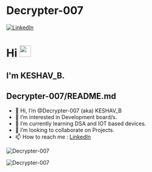 <h1 align="left" >Decrypter-007</h1>



<a href="https://www.linkedin.com/in/keshav-bhala/" target="_blank"><img alt="LinkedIn" src="https://img.shields.io/badge/linkedin%20-%230077B5.svg?&style=for-the-badge&logo=linkedin&logoColor=white" /></a>



<h1 align="left">Hi <img src="https://raw.githubusercontent.com/MartinHeinz/MartinHeinz/master/wave.gif" width="30px"></h1>
<h2 align="left">I'm KESHAV_B.</h2>



## Decrypter-007/README.md
- 👋 Hi, I’m @Decrypter-007 (aka) KESHAV_B
- 👀 I’m interested in Development board/s.
- 🌱 I’m currently learning DSA and IOT based devices.
- 💞️ I’m looking to collaborate on Projects.
- 📫 How to reach me :  [LinkedIn](https://in.linkedin.com/in/keshav-bhala-b0395721b) 



<p><img align="center" src="https://github-readme-stats.vercel.app/api/top-langs?username=Decrypter-007&langs_count=8&count_private=true&layout=compact&theme=react&bg_color=0D1117" alt="Decrypter-007" /></p>
<p><img align="center" src="https://github-readme-streak-stats.herokuapp.com/?user=Decrypter-007&show_icons=true&count_private=true&theme=react&background=0D1117" alt="Decrypter-007" />
</p>
